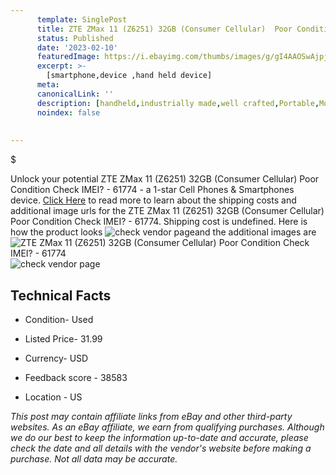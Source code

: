 ```yaml
---
      template: SinglePost
      title: ZTE ZMax 11 (Z6251) 32GB (Consumer Cellular)  Poor Condition Check IMEI? - 61774
      status: Published
      date: '2023-02-10'
      featuredImage: https://i.ebayimg.com/thumbs/images/g/gI4AAOSwAjpjvw-R/s-l225.jpg
      excerpt: >-
        [smartphone,device ,hand held device]
      meta:
      canonicalLink: ''
      description: [handheld,industrially made,well crafted,Portable,Mobile,Compact,Convenient,Lightweight,Maneuverable,Man-portable,Miniature,Carriable,Hand-held,Light,Holdable,Transportable,Mobile device,Pocket-sized,On-the-go,Wireless,Cordless,Compact size,Convenient size, smartphone,device ,hand held device]
      noindex: false
        
        
---
```

$

Unlock your potential ZTE ZMax 11 (Z6251) 32GB (Consumer Cellular)  Poor Condition Check IMEI? - 61774 - a 1-star Cell Phones & Smartphones device. [Click Here](https://www.ebay.com/itm/144896636840?hash=item21bc8337a8%3Ag%3AgI4AAOSwAjpjvw-R&mkevt=1&mkcid=1&mkrid=711-53200-19255-0&campid=%253CePNCampaignId%253E&customid=%253CreferenceId%253E&toolid=10049) to read more to learn about the shipping costs and additional image urls for the ZTE ZMax 11 (Z6251) 32GB (Consumer Cellular)  Poor Condition Check IMEI? - 61774. Shipping cost is undefined. Here is how the product looks ![check vendor page](https://i.ebayimg.com/thumbs/images/g/gI4AAOSwAjpjvw-R/s-l225.jpg)and the additional images are![ZTE ZMax 11 (Z6251) 32GB (Consumer Cellular)  Poor Condition Check IMEI? - 61774](https://i.ebayimg.com/images/g/gI4AAOSwAjpjvw-R/s-l1600.jpg)![check vendor page](https://origin-galleryplus.ebayimg.com/ws/web/144896636840_2_0_1/225x225.jpg,https://origin-galleryplus.ebayimg.com/ws/web/144896636840_3_0_1/225x225.jpg,https://origin-galleryplus.ebayimg.com/ws/web/144896636840_4_0_1/225x225.jpg,https://origin-galleryplus.ebayimg.com/ws/web/144896636840_5_0_1/225x225.jpg,https://origin-galleryplus.ebayimg.com/ws/web/144896636840_6_0_1/225x225.jpg,https://origin-galleryplus.ebayimg.com/ws/web/144896636840_7_0_1/225x225.jpg,https://origin-galleryplus.ebayimg.com/ws/web/144896636840_8_0_1/225x225.jpg,https://origin-galleryplus.ebayimg.com/ws/web/144896636840_9_0_1/225x225.jpg)



 ## Technical Facts 



     
      

 - Condition- Used 


      

 - Listed Price- 31.99 


      

 - Currency- USD 


      

 - Feedback score - 38583 


      

 - Location - US 


      
      

 *_This post may contain affiliate links from eBay and other third-party websites. As an eBay affiliate, we earn from qualifying purchases. Although we do our best to keep the information up-to-date and accurate, please check the date and all details with the vendor's website before making a purchase. Not all data may be accurate._*






